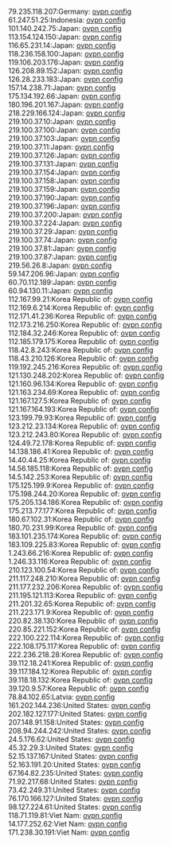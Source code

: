 79.235.118.207:Germany: [ovpn config](vpn/79_235_118_207.ovpn)  
61.247.51.25:Indonesia: [ovpn config](vpn/61_247_51_25.ovpn)  
101.140.242.75:Japan: [ovpn config](vpn/101_140_242_75.ovpn)  
113.154.124.150:Japan: [ovpn config](vpn/113_154_124_150.ovpn)  
116.65.231.14:Japan: [ovpn config](vpn/116_65_231_14.ovpn)  
118.236.158.100:Japan: [ovpn config](vpn/118_236_158_100.ovpn)  
119.106.203.176:Japan: [ovpn config](vpn/119_106_203_176.ovpn)  
126.208.89.152:Japan: [ovpn config](vpn/126_208_89_152.ovpn)  
126.28.233.183:Japan: [ovpn config](vpn/126_28_233_183.ovpn)  
157.14.238.71:Japan: [ovpn config](vpn/157_14_238_71.ovpn)  
175.134.192.66:Japan: [ovpn config](vpn/175_134_192_66.ovpn)  
180.196.201.167:Japan: [ovpn config](vpn/180_196_201_167.ovpn)  
218.229.166.124:Japan: [ovpn config](vpn/218_229_166_124.ovpn)  
219.100.37.10:Japan: [ovpn config](vpn/219_100_37_10.ovpn)  
219.100.37.100:Japan: [ovpn config](vpn/219_100_37_100.ovpn)  
219.100.37.103:Japan: [ovpn config](vpn/219_100_37_103.ovpn)  
219.100.37.11:Japan: [ovpn config](vpn/219_100_37_11.ovpn)  
219.100.37.126:Japan: [ovpn config](vpn/219_100_37_126.ovpn)  
219.100.37.131:Japan: [ovpn config](vpn/219_100_37_131.ovpn)  
219.100.37.154:Japan: [ovpn config](vpn/219_100_37_154.ovpn)  
219.100.37.158:Japan: [ovpn config](vpn/219_100_37_158.ovpn)  
219.100.37.159:Japan: [ovpn config](vpn/219_100_37_159.ovpn)  
219.100.37.190:Japan: [ovpn config](vpn/219_100_37_190.ovpn)  
219.100.37.196:Japan: [ovpn config](vpn/219_100_37_196.ovpn)  
219.100.37.200:Japan: [ovpn config](vpn/219_100_37_200.ovpn)  
219.100.37.224:Japan: [ovpn config](vpn/219_100_37_224.ovpn)  
219.100.37.29:Japan: [ovpn config](vpn/219_100_37_29.ovpn)  
219.100.37.74:Japan: [ovpn config](vpn/219_100_37_74.ovpn)  
219.100.37.81:Japan: [ovpn config](vpn/219_100_37_81.ovpn)  
219.100.37.87:Japan: [ovpn config](vpn/219_100_37_87.ovpn)  
219.56.26.8:Japan: [ovpn config](vpn/219_56_26_8.ovpn)  
59.147.206.96:Japan: [ovpn config](vpn/59_147_206_96.ovpn)  
60.70.112.189:Japan: [ovpn config](vpn/60_70_112_189.ovpn)  
60.94.130.11:Japan: [ovpn config](vpn/60_94_130_11.ovpn)  
112.167.99.21:Korea Republic of: [ovpn config](vpn/112_167_99_21.ovpn)  
112.169.6.214:Korea Republic of: [ovpn config](vpn/112_169_6_214.ovpn)  
112.171.41.236:Korea Republic of: [ovpn config](vpn/112_171_41_236.ovpn)  
112.173.216.250:Korea Republic of: [ovpn config](vpn/112_173_216_250.ovpn)  
112.184.32.246:Korea Republic of: [ovpn config](vpn/112_184_32_246.ovpn)  
112.185.179.175:Korea Republic of: [ovpn config](vpn/112_185_179_175.ovpn)  
118.42.8.243:Korea Republic of: [ovpn config](vpn/118_42_8_243.ovpn)  
118.43.210.126:Korea Republic of: [ovpn config](vpn/118_43_210_126.ovpn)  
119.192.245.216:Korea Republic of: [ovpn config](vpn/119_192_245_216.ovpn)  
121.130.248.202:Korea Republic of: [ovpn config](vpn/121_130_248_202.ovpn)  
121.160.96.134:Korea Republic of: [ovpn config](vpn/121_160_96_134.ovpn)  
121.163.234.69:Korea Republic of: [ovpn config](vpn/121_163_234_69.ovpn)  
121.167.127.5:Korea Republic of: [ovpn config](vpn/121_167_127_5.ovpn)  
121.167.164.193:Korea Republic of: [ovpn config](vpn/121_167_164_193.ovpn)  
123.199.79.93:Korea Republic of: [ovpn config](vpn/123_199_79_93.ovpn)  
123.212.23.134:Korea Republic of: [ovpn config](vpn/123_212_23_134.ovpn)  
123.212.243.80:Korea Republic of: [ovpn config](vpn/123_212_243_80.ovpn)  
124.49.72.178:Korea Republic of: [ovpn config](vpn/124_49_72_178.ovpn)  
14.138.186.41:Korea Republic of: [ovpn config](vpn/14_138_186_41.ovpn)  
14.40.44.25:Korea Republic of: [ovpn config](vpn/14_40_44_25.ovpn)  
14.56.185.118:Korea Republic of: [ovpn config](vpn/14_56_185_118.ovpn)  
14.5.142.253:Korea Republic of: [ovpn config](vpn/14_5_142_253.ovpn)  
175.125.199.9:Korea Republic of: [ovpn config](vpn/175_125_199_9.ovpn)  
175.198.244.20:Korea Republic of: [ovpn config](vpn/175_198_244_20.ovpn)  
175.205.134.186:Korea Republic of: [ovpn config](vpn/175_205_134_186.ovpn)  
175.213.77.177:Korea Republic of: [ovpn config](vpn/175_213_77_177.ovpn)  
180.67.102.31:Korea Republic of: [ovpn config](vpn/180_67_102_31.ovpn)  
180.70.231.99:Korea Republic of: [ovpn config](vpn/180_70_231_99.ovpn)  
183.101.235.174:Korea Republic of: [ovpn config](vpn/183_101_235_174.ovpn)  
183.109.225.83:Korea Republic of: [ovpn config](vpn/183_109_225_83.ovpn)  
1.243.66.216:Korea Republic of: [ovpn config](vpn/1_243_66_216.ovpn)  
1.246.33.116:Korea Republic of: [ovpn config](vpn/1_246_33_116.ovpn)  
210.123.100.54:Korea Republic of: [ovpn config](vpn/210_123_100_54.ovpn)  
211.117.248.210:Korea Republic of: [ovpn config](vpn/211_117_248_210.ovpn)  
211.177.232.206:Korea Republic of: [ovpn config](vpn/211_177_232_206.ovpn)  
211.195.121.113:Korea Republic of: [ovpn config](vpn/211_195_121_113.ovpn)  
211.201.32.65:Korea Republic of: [ovpn config](vpn/211_201_32_65.ovpn)  
211.223.171.9:Korea Republic of: [ovpn config](vpn/211_223_171_9.ovpn)  
220.82.38.130:Korea Republic of: [ovpn config](vpn/220_82_38_130.ovpn)  
220.85.221.152:Korea Republic of: [ovpn config](vpn/220_85_221_152.ovpn)  
222.100.222.114:Korea Republic of: [ovpn config](vpn/222_100_222_114.ovpn)  
222.108.175.117:Korea Republic of: [ovpn config](vpn/222_108_175_117.ovpn)  
222.236.218.28:Korea Republic of: [ovpn config](vpn/222_236_218_28.ovpn)  
39.112.18.241:Korea Republic of: [ovpn config](vpn/39_112_18_241.ovpn)  
39.117.184.12:Korea Republic of: [ovpn config](vpn/39_117_184_12.ovpn)  
39.118.18.132:Korea Republic of: [ovpn config](vpn/39_118_18_132.ovpn)  
39.120.9.57:Korea Republic of: [ovpn config](vpn/39_120_9_57.ovpn)  
78.84.102.65:Latvia: [ovpn config](vpn/78_84_102_65.ovpn)  
161.202.144.236:United States: [ovpn config](vpn/161_202_144_236.ovpn)  
202.182.127.177:United States: [ovpn config](vpn/202_182_127_177.ovpn)  
207.148.91.158:United States: [ovpn config](vpn/207_148_91_158.ovpn)  
208.94.244.242:United States: [ovpn config](vpn/208_94_244_242.ovpn)  
24.5.176.62:United States: [ovpn config](vpn/24_5_176_62.ovpn)  
45.32.29.3:United States: [ovpn config](vpn/45_32_29_3.ovpn)  
52.15.137.167:United States: [ovpn config](vpn/52_15_137_167.ovpn)  
52.163.191.20:United States: [ovpn config](vpn/52_163_191_20.ovpn)  
67.164.82.235:United States: [ovpn config](vpn/67_164_82_235.ovpn)  
71.92.217.68:United States: [ovpn config](vpn/71_92_217_68.ovpn)  
73.42.249.31:United States: [ovpn config](vpn/73_42_249_31.ovpn)  
76.170.166.127:United States: [ovpn config](vpn/76_170_166_127.ovpn)  
98.127.224.61:United States: [ovpn config](vpn/98_127_224_61.ovpn)  
118.71.119.81:Viet Nam: [ovpn config](vpn/118_71_119_81.ovpn)  
14.177.252.62:Viet Nam: [ovpn config](vpn/14_177_252_62.ovpn)  
171.238.30.191:Viet Nam: [ovpn config](vpn/171_238_30_191.ovpn)  
